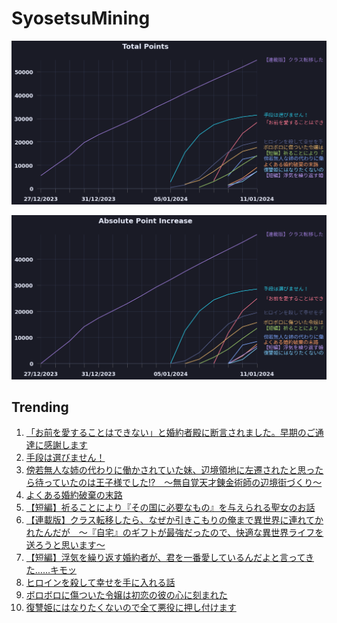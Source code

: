 # SyosetsuMining


![](https://raw.githubusercontent.com/exc4l/SyosetsuMining/main/plots/point_trend.png)

![](https://raw.githubusercontent.com/exc4l/SyosetsuMining/main/plots/point_increase.png)


## Trending

1. [「お前を愛することはできない」と婚約者殿に断言されました。早期のご通達に感謝します](https://ncode.syosetu.com/n8992io/)
2. [手段は選びません！](https://ncode.syosetu.com/n7834io/)
3. [傍若無人な姉の代わりに働かされていた妹、辺境領地に左遷されたと思ったら待っていたのは王子様でした!?　～無自覚天才錬金術師の辺境街づくり～](https://ncode.syosetu.com/n9414io/)
4. [よくある婚約破棄の末路](https://ncode.syosetu.com/n9435io/)
5. [【短編】祈ることにより『その国に必要なもの』を与えられる聖女のお話](https://ncode.syosetu.com/n8746io/)
6. [【連載版】クラス転移したら、なぜか引きこもりの俺まで異世界に連れてかれたんだが　～『自宅』のギフトが最強だったので、快適な異世界ライフを送ろうと思います～](https://ncode.syosetu.com/n3960io/)
7. [【短編】浮気を繰り返す婚約者が、君を一番愛しているんだよと言ってきた……キモッ](https://ncode.syosetu.com/n9634io/)
8. [ヒロインを殺して幸せを手に入れる話](https://ncode.syosetu.com/n7582io/)
9. [ボロボロに傷ついた令嬢は初恋の彼の心に刻まれた](https://ncode.syosetu.com/n0530ig/)
10. [復讐姫にはなりたくないので全て悪役に押し付けます](https://ncode.syosetu.com/n5872io/)
